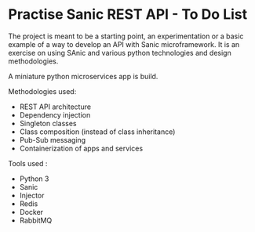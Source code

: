 # Practise Sanic REST API - To Do List
The project is meant to be a starting point, an experimentation or a basic example of a way to develop an API with Sanic microframework. It is an exercise on using SAnic and various python technologies and design methodologies.

A miniature python microservices app is build. 

Methodologies used:
 - REST API architecture
 - Dependency injection
 - Singleton classes 
 - Class composition (instead of class inheritance)
 - Pub-Sub messaging
 - Containerization of apps and services

Tools used :
  - Python 3
  - Sanic
  - Injector
  - Redis
  - Docker
  - RabbitMQ

